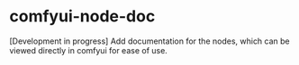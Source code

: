 # comfyui-node-doc
[Development in progress] Add documentation for the nodes, which can be viewed directly in comfyui for ease of use.
